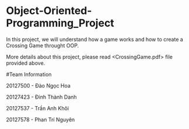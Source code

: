 # Object-Oriented-Programming_Project
In this project, we will understand how a game works and how to create a Crossing Game throught OOP.

More details about this project, please read <CrossingGame.pdf> file provided above.

#Team Information

20127500 - Đào Ngọc Hoa

20127423 - Đinh Thành Danh

20127537 - Trần Anh Khôi

20127578 - Phan Trí Nguyên
